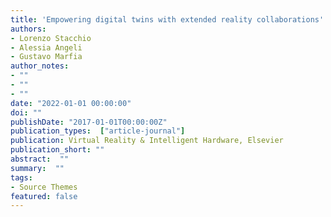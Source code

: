 ```yaml
---
title: 'Empowering digital twins with extended reality collaborations'
authors:
- Lorenzo Stacchio
- Alessia Angeli
- Gustavo Marfia
author_notes:
- ""
- ""
- ""
date: "2022-01-01 00:00:00"
doi: ""
publishDate: "2017-01-01T00:00:00Z"
publication_types:  ["article-journal"]
publication: Virtual Reality & Intelligent Hardware, Elsevier
publication_short: ""
abstract:  ""
summary:  ""
tags:
- Source Themes
featured: false
---
```

